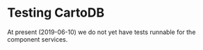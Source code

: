 # Testing CartoDB

At present (2019-06-10) we do not yet have tests runnable for the component services.
